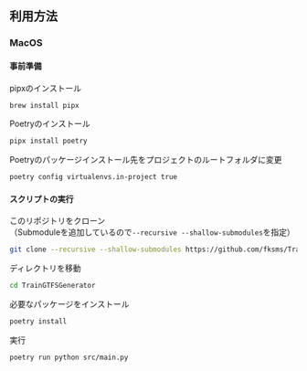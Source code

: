 ## 利用方法

### MacOS

#### 事前準備

pipxのインストール
```sh
brew install pipx
```

Poetryのインストール
```sh
pipx install poetry
```

Poetryのパッケージインストール先をプロジェクトのルートフォルダに変更
```sh
poetry config virtualenvs.in-project true
```

#### スクリプトの実行

このリポジトリをクローン<br>
（Submoduleを追加しているので`--recursive --shallow-submodules`を指定）
```sh
git clone --recursive --shallow-submodules https://github.com/fksms/TrainGTFSGenerator.git
```

ディレクトリを移動
```sh
cd TrainGTFSGenerator
```

必要なパッケージをインストール
```sh
poetry install
```

実行
```sh
poetry run python src/main.py
```